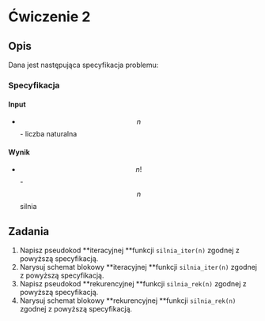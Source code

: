 # Ćwiczenie 2

## Opis

Dana jest następująca specyfikacja problemu:

### Specyfikacja

#### Input

* $$n$$ - liczba naturalna

#### Wynik

* $$n!$$ - $$n$$ silnia

## Zadania

1. Napisz pseudokod **iteracyjnej **funkcji `silnia_iter(n)` zgodnej z powyższą specyfikacją.
2. Narysuj schemat blokowy **iteracyjnej **funkcji `silnia_iter(n)` zgodnej z powyższą specyfikacją.
3. Napisz pseudokod **rekurencyjnej **funkcji `silnia_rek(n)` zgodnej z powyższą specyfikacją.
4. Narysuj schemat blokowy **rekurencyjnej **funkcji `silnia_rek(n)` zgodnej z powyższą specyfikacją.
